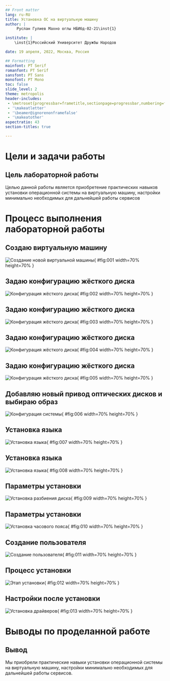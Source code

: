```yaml
---
## Front matter
lang: ru-RU
title: Установка ОС на виртуальную машину
author: |
	 Руслан Гулиев Махно оглы НБИбд-02-21\inst{1}

institute: |
	\inst{1}Российский Университет Дружбы Народов

date: 19 апреля, 2022, Москва, Россия

## Formatting
mainfont: PT Serif
romanfont: PT Serif
sansfont: PT Sans
monofont: PT Mono
toc: false
slide_level: 2
theme: metropolis
header-includes: 
 - \metroset{progressbar=frametitle,sectionpage=progressbar,numbering=fraction}
 - '\makeatletter'
 - '\beamer@ignorenonframefalse'
 - '\makeatother'
aspectratio: 43
section-titles: true

---
```


# Цели и задачи работы

## Цель лабораторной работы

Целью данной работы является приобретение практических навыков установки операционной системы на виртуальную машину, настройки минимально необходимых для дальнейшей работы сервисов

# Процесс выполнения лабораторной работы

## Создаю виртуальную машину

![Создание новой виртуальной машины](image/01.png){ #fig:001 width=70% height=70% }

## Задаю конфигурацию жёсткого диска

![Конфигурация жёсткого диска](image/02.png){ #fig:002 width=70% height=70% }

## Задаю конфигурацию жёсткого диска

![Конфигурация жёсткого диска](image/03.png){ #fig:003 width=70% height=70% }

## Задаю конфигурацию жёсткого диска

![Конфигурация жёсткого диска](image/04.png){ #fig:004 width=70% height=70% }

## Задаю конфигурацию жёсткого диска

![Конфигурация жёсткого диска](image/05.png){ #fig:005 width=70% height=70% }

## Добавляю новый привод оптических дисков и выбираю образ 

![Конфигурация системы](image/06.png){ #fig:006 width=70% height=70% }

## Установка языка

![Установка языка](image/07.png){ #fig:007 width=70% height=70% }

## Установка языка

![Установка языка](image/08.png){ #fig:008 width=70% height=70% }

## Параметры установки

![Установка разбиения диска](image/09.png){ #fig:009 width=70% height=70% }

## Параметры установки

![Установка часового пояса](image/10.png){ #fig:010 width=70% height=70% }

## Создание пользователя

![Создание пользователя](image/11.png){ #fig:011 width=70% height=70% }

## Процесс установки

![Этап установки](image/12.png){ #fig:012 width=70% height=70% }

## Настройки после установки

![Установка драйверов](image/13.png){ #fig:013 width=70% height=70% }


# Выводы по проделанной работе

## Вывод

Мы приобрели практические навыки установки операционной системы на виртуальную машину, настройки минимально необходимых для дальнейшей работы сервисов.